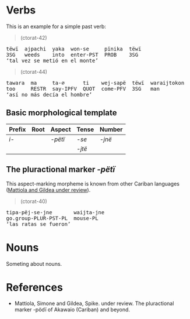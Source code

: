 # Verbs

This is an example for a simple past verb:


> (ctorat-42) 
<pre>
tëwï  ajpachi  yaka  won-se     pïnika  tëwï  
3SG   weeds    into  enter-PST  PROB    3SG  
‘tal vez se metió en el monte’</pre>


> (ctorat-44) 
<pre>
tawara  ma     ta-∅      ti    wej-sapë  tëwï  waraijtokon  maniki  
too     RESTR  say-IPFV  QUOT  come-PFV  3SG   man          AN.REL  
‘así no más decía el hombre’</pre>


## Basic morphological template

| Prefix   | Root   | Aspect     | Tense        | Number      |
|:---------|:-------|:-----------|:-------------|:------------|
| _i-_ |        | _-pëtï_ | _-se_  | _-jnë_ |
|          |        |            | _-jtë_ |             |

## The pluractional marker _-pëtï_
This aspect-marking morpheme is known from other Cariban languages ([Mattiola and Gildea under review](#source-mattiola2020pluractional)).


> (ctorat-40) 
<pre>
tipa-pëj-se-jne       waijta-jne  
go.group-PLUR-PST-PL  mouse-PL  
‘las ratas se fueron’</pre>



# Nouns

Someting about nouns.
# References
- <a id="source-mattiola2020pluractional"> </a>Mattiola, Simone and Gildea, Spike. under review. The pluractional marker -pödï of Akawaio (Cariban) and beyond.
